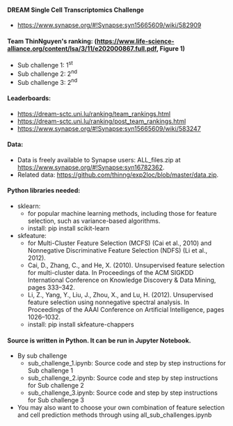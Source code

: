 #### DREAM Single Cell Transcriptomics Challenge
- https://www.synapse.org/#!Synapse:syn15665609/wiki/582909
#### Team ThinNguyen's ranking: (https://www.life-science-alliance.org/content/lsa/3/11/e202000867.full.pdf, Figure 1)
- Sub challenge 1: 1<sup>st</sup>
- Sub challenge 2: 2<sup>nd</sup>
- Sub challenge 3: 2<sup>nd</sup>
#### Leaderboards: 
- https://dream-sctc.uni.lu/ranking/team_rankings.html
- https://dream-sctc.uni.lu/ranking/post_team_rankings.html
- https://www.synapse.org/#!Synapse:syn15665609/wiki/583247
#### Data: 
- Data is freely available to Synapse users: ALL_files.zip at https://www.synapse.org/#!Synapse:syn16782362.
- Related data: https://github.com/thinng/exp2loc/blob/master/data.zip.

#### Python libraries needed:
* sklearn: 
     * for popular machine learning methods, including those for feature selection, such as variance-based algorithms. 
     * install: pip install scikit-learn
* skfeature:  
   * for Multi-Cluster Feature Selection (MCFS) (Cai et al., 2010) and Nonnegative Discriminative Feature Selection (NDFS) (Li et al., 2012).
   * Cai, D., Zhang, C., and He, X. (2010). Unsupervised feature selection for multi-cluster data. In Proceedings of the ACM SIGKDD International Conference on Knowledge Discovery & Data Mining, pages 333–342.
   * Li, Z., Yang, Y., Liu, J., Zhou, X., and Lu, H. (2012). Unsupervised feature selection using nonnegative spectral analysis. In Proceedings of the AAAI Conference on Artificial Intelligence, pages 1026–1032.
   * install: pip install skfeature-chappers


#### Source is written in Python. It can be run in Jupyter Notebook.
* By sub challenge
    * sub_challenge_1.ipynb: Source code and step by step instructions for Sub challenge 1
    * sub_challenge_2.ipynb: Source code and step by step instructions for Sub challenge 2
    * sub_challenge_3.ipynb: Source code and step by step instructions for Sub challenge 3
* You may also want to choose your own combination of feature selection and cell prediction
methods through using all_sub_challenges.ipynb


